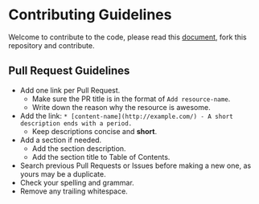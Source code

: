# Contributing Guidelines

Welcome to contribute to the code, please read this [document](https://docs.github.com/en/pull-requests/collaborating-with-pull-requests/proposing-changes-to-your-work-with-pull-requests/creating-a-pull-request-from-a-fork), fork this repository and contribute.

## Pull Request Guidelines

* Add one link per Pull Request.
  * Make sure the PR title is in the format of `Add resource-name`.
  * Write down the reason why the resource is awesome.
* Add the link: `* [content-name](http://example.com/) - A short description ends with a period.`
  * Keep descriptions concise and **short**.
* Add a section if needed.
  * Add the section description.
  * Add the section title to Table of Contents.
* Search previous Pull Requests or Issues before making a new one, as yours may be a duplicate.
* Check your spelling and grammar.
* Remove any trailing whitespace.
